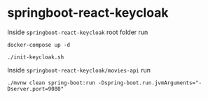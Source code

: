 # springboot-react-keycloak

Inside `springboot-react-keycloak` root folder run
```
docker-compose up -d

./init-keycloak.sh
```

Inside `springboot-react-keycloak/movies-api` run
```
./mvnw clean spring-boot:run -Dspring-boot.run.jvmArguments="-Dserver.port=9080"
```